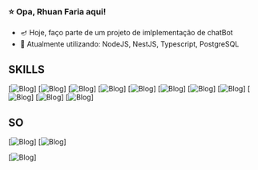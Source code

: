 ### ⭐ Opa, Rhuan Faria aqui!

- 🪔 Hoje, faço parte de um projeto de imlplementação de chatBot
- 💬 Atualmente utilizando: NodeJS, NestJS, Typescript, PostgreSQL
## SKILLS
[![Blog]( 	https://img.shields.io/badge/HTML5-E34F26?style=for-the-badge&logo=html5&logoColor=white)]
[![Blog](https://img.shields.io/badge/CSS3-1572B6?style=for-the-badge&logo=css3&logoColor=white)]
[![Blog](https://img.shields.io/badge/Python-3776AB?style=for-the-badge&logo=python&logoColor=white)]
[![Blog](https://img.shields.io/badge/PostgreSQL-316192?style=for-the-badge&logo=postgresql&logoColor=white)]
[![Blog]( 	https://img.shields.io/badge/JavaScript-323330?style=for-the-badge&logo=javascript&logoColor=F7DF1E)]
[![Blog](https://img.shields.io/badge/TypeScript-007ACC?style=for-the-badge&logo=typescript&logoColor=white)]
[![Blog](https://img.shields.io/badge/Node.js-43853D?style=for-the-badge&logo=node.js&logoColor=white)]
[![Blog](https://img.shields.io/badge/Adobe%20Illustrator-FF9A00?style=for-the-badge&logo=adobe%20illustrator&logoColor=white)]
[![Blog](https://img.shields.io/badge/Adobe%20Photoshop-31A8FF?style=for-the-badge&logo=Adobe%20Photoshop&logoColor=black)]
[![Blog]( 	https://img.shields.io/badge/Canva-%2300C4CC.svg?&style=for-the-badge&logo=Canva&logoColor=white)]
[![Blog](https://img.shields.io/badge/Adobe%20after%20affects-CF96FD?style=for-the-badge&logo=Adobe%20after%20effects&logoColor=393665)]


## SO
[![Blog]( 	https://img.shields.io/badge/Ubuntu-E95420?style=for-the-badge&logo=ubuntu&logoColor=white)]
[![Blog]( 	https://img.shields.io/badge/Windows-0078D6?style=for-the-badge&logo=windows&logoColor=white)]

[![Blog]( 	https://github-readme-stats.vercel.app/api/top-langs/?username={RhuanFaria}&theme=blue-green)]

